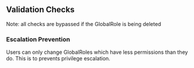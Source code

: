 ## Validation Checks

Note: all checks are bypassed if the GlobalRole is being deleted

### Escalation Prevention

Users can only change GlobalRoles which have less permissions than they do. This is to prevents privilege escalation. 

